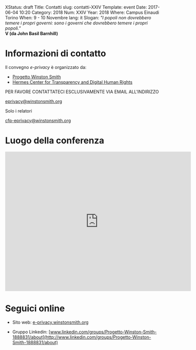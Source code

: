 XStatus: draft
Title: Contatti
slug: contatti-XXIV
Template: event
Date: 2017-06-04 10:20
Category: 2018
Num: XXIV
Year: 2018
Where: Campus Einaudi<br/>Torino
When: 9 - 10 Novembre
lang: it
Slogan: <i>"I popoli non dovrebbero temere i propri governi: sono i governi che dovrebbero temere i propri popoli."</i><br/><b>V (da John Basil Barnhill)</b>

# Informazioni di contatto

Il convegno *e-privacy* è organizzato da:

- [Progetto Winston Smith](http://pws.winstonsmith.org)
- [Hermes Center for Transparency and Digital Human Rights](http://logioshermes.org)

PER FAVORE CONTATTATECI ESCLUSIVAMENTE VIA EMAIL ALL'INDIRIZZO

[eprivacy@winstonsmith.org](mailto:eprivacy@winstonsmith.org)

Solo i relatori

[cfp-eprivacy@winstonsmith.org](mailto:cfp-eprivacy@winstonsmith.org)

# Luogo della conferenza

<iframe src="https://www.google.com/maps/embed?pb=!1m18!1m12!1m3!1d2817.58274784029!2d7.6974664156099415!3d45.073974679098335!2m3!1f0!2f0!3f0!3m2!1i1024!2i768!4f13.1!3m3!1m2!1s0x47887281e1311a15%3A0xd605be48387bc2bd!2sCampus+Luigi+Einaudi!5e0!3m2!1sit!2sit!4v1536176913500" width="600" height="450" frameborder="0" style="border:0" allowfullscreen></iframe>


# Seguici online

- Sito web: [e-privacy.winstonsmith.org](http://e-privacy.winstonsmith.org)
<!-- - Pagina Facebook: [www.facebook.com/events/120596381605441](http://www.facebook.com/events/120596381605441) -->
- Gruppo Linkedin: [www.linkedin.com/groups/Progetto-Winston-Smith-1888831/about](http://www.linkedin.com/groups/Progetto-Winston-Smith-1888831/about)

